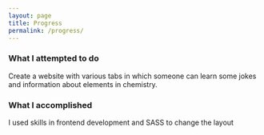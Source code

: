 ```yaml
---
layout: page
title: Progress
permalink: /progress/
---
```


<h3>What I attempted to do</h3>
Create a website with various tabs in which someone can learn some jokes and information about elements in chemistry.

<h3>What I accomplished</h3>
I used skills in frontend development and SASS to change the layout 